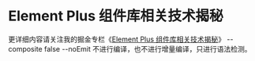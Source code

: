 # Element Plus 组件库相关技术揭秘

更详细内容请关注我的掘金专栏《[Element Plus 组件库相关技术揭秘](https://juejin.cn/column/7140176895999475725)》
--composite false --noEmit 不进行编译，也不进行增量编译，只进行语法检测。
